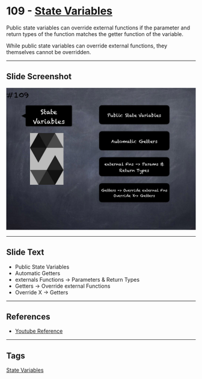 # 109 - [State Variables](State%20Variables.md)
Public state variables can override external functions if the parameter and return types of the function matches the getter function of the variable. 

While public state variables can override external functions, they themselves cannot be overridden.

___
## Slide Screenshot
![109.jpg](../../images/3.%20Solidity%20201/109.jpg)
___
## Slide Text
- Public State Variables
- Automatic Getters
- externals Functions -> Parameters & Return Types
- Getters -> Override external Functions
- Override X -> Getters
___
## References
- [Youtube Reference](https://youtu.be/3bFgsmsQXrE?t=687)
___
## Tags
[State Variables](../2.%20Solidity%20101/State%20Variables.md)